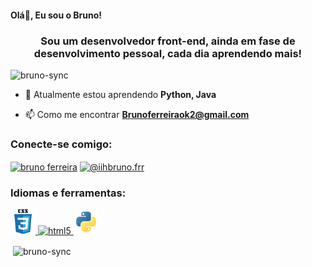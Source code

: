 <h4 align="left">Olá👋, Eu sou o Bruno!</h4>
<h3 align="center">Sou um desenvolvedor front-end, ainda em fase de desenvolvimento pessoal, cada dia aprendendo mais!</h3 >

<p align="left"> <img src="https://komarev.com/ghpvc/?username=bruno-sync&label=Profile%20views&color=0e75b6&style=flat" alt="bruno-sync" /> </ p>

- 🌱 Atualmente estou aprendendo **Python, Java**

- 📫 Como me encontrar **Brunoferreiraok2@gmail.com**

<h3 align="left">Conecte-se comigo:</h3>
<p align ="left">
<a href="https://www.facebook.com/bruninhoh.smyrths" target="blank"><img align="center" src="https://raw.githubusercontent.com/rahuldkjain/github-profile-readme-generator/master/src/images/icons/Social/facebook.svg" alt="bruno ferreira" height="30" width="40" /></a>
<a href="https://instagram.com/iihbruno.frr" target="blank"><img align="center" src="https://raw.githubusercontent.com/rahuldkjain/github-profile-readme-generator/master/src/images/icons/Social/instagram.svg" alt="@iihbruno.frr" height="30" width="40" /></a>
</p>

<h3 align= "left">Idiomas e ferramentas:</h3>
<p align="left"> <a href="https://www.w3schools.com/css/" target="_blank" rel=" noreferrer"> <img src="https://raw.githubusercontent.com/devicons/devicon/master/icons/css3/css3-original-wordmark.svg" alt="css3" width="40" height="40 "/> </a> <a href="https://www.w3.org/html/" target="_blank" rel="noreferrer"> <img src="https://raw.githubusercontent.com /devicons/devicon/master/icons/html5/html5-original-wordmark.svg" alt="html5" width="40" height="40"/> </a> <a href="https://www .python.org"target="_blank" rel="noreferrer"> <img src="https://raw.githubusercontent.com/devicons/devicon/master/icons/python/python-original.svg" alt="python" width=" 40" altura="40"/> </a> </p>

<p>&nbsp;<img align="center" src="https://github-readme-stats.vercel.app/api?username=bruno-sync&show_icons=true&locale=en" alt="bruno-sync" /></p>
